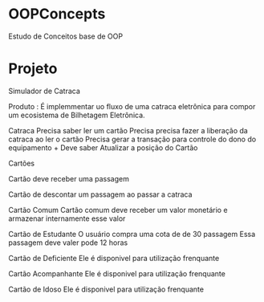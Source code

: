 # OOPConcepts
Estudo de Conceitos base de OOP

# Projeto
Simulador de Catraca 

Produto : É implemmentar uo fluxo de uma catraca eletrônica para compor um ecosistema de Bilhetagem Eletrônica.

Catraca 
    Precisa saber ler um cartão
    Precisa precisa fazer a liberação da catraca ao ler o cartão
    Precisa gerar a transação para controle do dono do equipamento +
    Deve saber Atualizar a posição do Cartão



Cartões
    
Cartão deve receber uma passagem

Cartão de descontar um passagem ao passar a catraca


Cartão Comum
Cartão comum deve receber um valor monetário e armazenar internamente esse valor

Cartão de Estudante
O usuário compra uma cota de de 30 passagem
Essa passagem deve valer pode 12 horas

Cartão de Deficiente
Ele é disponivel para utilização frenquante

Cartão Acompanhante
Ele é disponivel para utilização frenquante

Cartão de Idoso
Ele é disponivel para utilização frenquante
